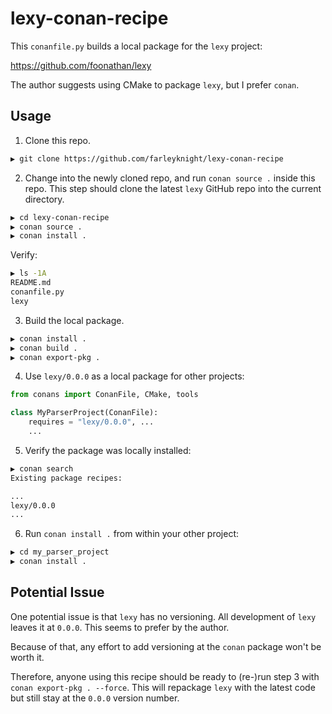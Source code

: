 # lexy-conan-recipe

This `conanfile.py` builds a local package for the `lexy` project:

https://github.com/foonathan/lexy

The author suggests using CMake to package `lexy`, but I prefer `conan`. 

## Usage

1) Clone this repo.

```bash
▶ git clone https://github.com/farleyknight/lexy-conan-recipe
```

2) Change into the newly cloned repo, and run `conan source .` inside this repo. 
This step should clone the latest `lexy` GitHub repo into the current directory.

```bash
▶ cd lexy-conan-recipe
▶ conan source .
▶ conan install .
```

Verify:

```bash
▶ ls -1A
README.md
conanfile.py
lexy
```

3) Build the local package.

```bash
▶ conan install .
▶ conan build .
▶ conan export-pkg .
```

4) Use `lexy/0.0.0` as a local package for other projects:

```python
from conans import ConanFile, CMake, tools

class MyParserProject(ConanFile):
    requires = "lexy/0.0.0", ...
    ...
```

5) Verify the package was locally installed:

```bash 
▶ conan search
Existing package recipes:

...
lexy/0.0.0
...
```

6) Run `conan install .` from within your other project:

```bash
▶ cd my_parser_project
▶ conan install .
```

## Potential Issue

One potential issue is that `lexy` has no versioning. All development of `lexy` leaves it at `0.0.0`. This seems to prefer by the author.

Because of that, any effort to add versioning at the `conan` package won't be worth it.

Therefore, anyone using this recipe should be ready to (re-)run step 3 with `conan export-pkg . --force`. This will repackage `lexy` with the latest code but still stay at the `0.0.0` version number.
